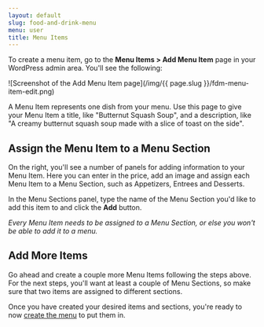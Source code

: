 ```yaml
---
layout: default
slug: food-and-drink-menu
menu: user
title: Menu Items
---
```

To create a menu item, go to the **Menu Items > Add Menu Item** page in your WordPress admin area. You'll see the following:

![Screenshot of the Add Menu Item page](/img/{{ page.slug }}/fdm-menu-item-edit.png)

A Menu Item represents one dish from your menu. Use this page to give your Menu Item a title, like "Butternut Squash Soup", and a description, like "A creamy butternut squash soup made with a slice of toast on the side".

## <a name="assign-item-to-section"></a>Assign the Menu Item to a Menu Section

On the right, you'll see a number of panels for adding information to your Menu Item. Here you can enter in the price, add an image and assign each Menu Item to a Menu Section, such as Appetizers, Entrees and Desserts.

In the Menu Sections panel, type the name of the Menu Section you'd like to add this item to and click the **Add** button.

*Every Menu Item needs to be assigned to a Menu Section, or else you won't be able to add it to a menu.*

## Add More Items

Go ahead and create a couple more Menu Items following the steps above. For the next steps, you'll want at least a couple of Menu Sections, so make sure that two items are assigned to different sections.

Once you have created your desired items and sections, you're ready to now [create the menu](create-menu) to put them in.
